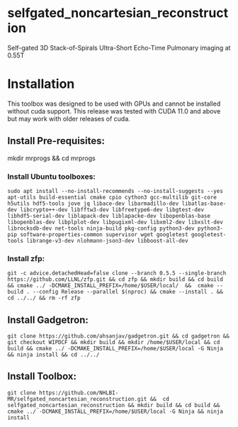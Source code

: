 # selfgated_noncartesian_reconstruction
Self-gated 3D Stack-of-Spirals Ultra-Short Echo-Time Pulmonary imaging at 0.55T


# Installation
This toolbox was designed to be used with GPUs and cannot be installed without cuda support. This release was tested with CUDA 11.0 and above but may work with older releases of cuda. 

## Install Pre-requisites:
mkdir mrprogs && cd mrprogs

### Install Ubuntu toolboxes:

`sudo apt install --no-install-recommends --no-install-suggests --yes apt-utils build-essential cmake cpio cython3 gcc-multilib git-core h5utils hdf5-tools jove jq libace-dev libarmadillo-dev libatlas-base-dev libcrypto++-dev libfftw3-dev libfreetype6-dev libgtest-dev libhdf5-serial-dev liblapack-dev liblapacke-dev libopenblas-base libopenblas-dev libplplot-dev libpugixml-dev libxml2-dev libxslt-dev librocksdb-dev net-tools ninja-build pkg-config python3-dev python3-pip software-properties-common supervisor wget googletest googletest-tools librange-v3-dev nlohmann-json3-dev libboost-all-dev`

### Install zfp:
`git -c advice.detachedHead=false clone --branch 0.5.5 --single-branch https://github.com/LLNL/zfp.git &&
cd zfp && mkdir build && cd build && cmake ../ -DCMAKE_INSTALL_PREFIX=/home/$USER/local/  && 
cmake --build . --config Release --parallel $(nproc) && cmake --install . && cd ../../ && rm -rf zfp`


## Install Gadgetron:
`git clone https://github.com/ahsanjav/gadgetron.git && cd gadgetron && 
git checkout WIPDCF && mkdir build && mkdir /home/$USER/local && cd build &&
cmake ../ -DCMAKE_INSTALL_PREFIX=/home/$USER/local -G Ninja && ninja install && cd ../../`

## Install Toolbox:
`git clone https://github.com/NHLBI-MR/selfgated_noncartesian_reconstruction.git && 
cd selfgated_noncartesian_reconstruction && mkdir build && cd build &&
cmake ../ -DCMAKE_INSTALL_PREFIX=/home/$USER/local -G Ninja && ninja install` 




